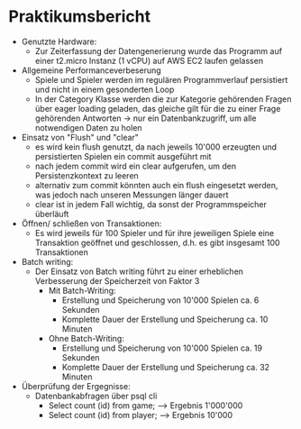 # Praktikumsbericht

- Genutzte Hardware:
    - Zur Zeiterfassung der Datengenerierung wurde das Programm auf einer t2.micro Instanz (1 vCPU) auf AWS EC2 laufen gelassen
- Allgemeine Performanceverbeserung
    - Spiele und Spieler werden im regulären Programmverlauf persistiert und nicht in einem gesonderten Loop
    - In der Category Klasse werden die zur Kategorie gehörenden Fragen über eager loading geladen, das gleiche gilt für die zu einer Frage gehörenden Antworten -> nur ein Datenbankzugriff, um alle notwendigen Daten zu holen 
- Einsatz von "Flush" und "clear"
    - es wird kein flush genutzt, da nach jeweils 10'000 erzeugten und persistierten Spielen ein commit ausgeführt mit
    - nach jedem commit wird ein clear aufgerufen, um den Persistenzkontext zu leeren 
    - alternativ zum commit könnten auch ein flush eingesetzt werden, was jedoch nach unseren Messungen länger dauert
    - clear ist in jedem Fall wichtig, da sonst der Programmspeicher überläuft
- Öffnen/ schließen von Transaktionen:
    - Es wird jeweils für 100 Spieler und für ihre jeweiligen Spiele eine Transaktion geöffnet und geschlossen, d.h. es gibt insgesamt 100 Transaktionen
- Batch writing:
    - Der Einsatz von Batch writing führt zu einer erheblichen Verbesserung der Speicherzeit von Faktor 3 
      - Mit Batch-Writing: 
        - Erstellung und Speicherung von 10'000 Spielen ca. 6 Sekunden
        - Komplette Dauer der Erstellung und Speicherung ca. 10 Minuten
      - Ohne Batch-Writing: 
        - Erstellung und Speicherung von 10'000 Spielen ca. 19 Sekunden
        - Komplette Dauer der Erstellung und Speicherung ca. 32 Minuten
- Überprüfung der Ergegnisse:
  - Datenbankabfragen über psql cli
    - Select count (id) from game; --> Ergebnis 1'000'000
    - Select count (id) from player; --> Ergebnis 10'000